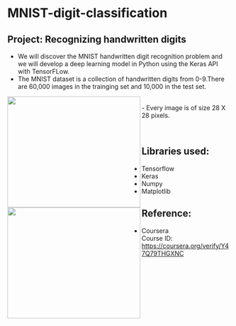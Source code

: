 # MNIST-digit-classification

## Project: Recognizing handwritten digits
- We will discover the MNIST handwritten digit recognition problem and we will develop a deep learning model in Python using the Keras API with TensorFLow.
- The MNIST dataset is a collection of handwritten digits from 0-9.There are 60,000 images in the trainging set and 10,000 in the test set. 
<p  align="left"><img src="https://user-images.githubusercontent.com/94393300/209098188-943420c5-b073-4167-b77f-74f26c0694f5.png" width="300" height="250" align ="left"></p>
<br>
- Every image is of size 28 X 28 pixels.
<p  align="left"><img src="https://user-images.githubusercontent.com/94393300/209098319-7a2f26b1-a140-4602-8925-15ee5a51e171.png" width="300" height="250" align ="left"></p>
<br>


## Libraries used:
- Tensorflow
- Keras
- Numpy
- Matplotlib

## Reference:
- Coursera <br>
Course ID: https://coursera.org/verify/Y47Q79THGXNC
